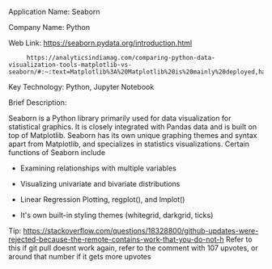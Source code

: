 Application Name: Seaborn

Company Name: Python

Web Link: https://seaborn.pydata.org/introduction.html

         https://analyticsindiamag.com/comparing-python-data-visualization-tools-matplotlib-vs-seaborn/#:~:text=Matplotlib%3A%20Matplotlib%20is%20mainly%20deployed,has%20easily%20interesting%20default%20themes.

Key Technology: Python, Jupyter Notebook


Brief Description:

 Seaborn is a Python library primarily used for data visualization for statistical graphics. It is closely integrated with Pandas data and is built on top of Matplotlib. Seaborn has its own unique graphing themes and syntax apart from Matplotlib, and specializes in statistics visualizations. Certain functions of Seaborn include

- Examining relationships with multiple variables

- Visualizing univariate and bivariate distributions

- Linear Regression Plotting, regplot(), and lmplot()

- It's own built-in styling themes (whitegrid, darkgrid, ticks)





Tip: https://stackoverflow.com/questions/18328800/github-updates-were-rejected-because-the-remote-contains-work-that-you-do-not-h
Refer to this if git pull doesnt work again, refer to the comment with 107 upvotes, or around that number if it gets more upvotes

